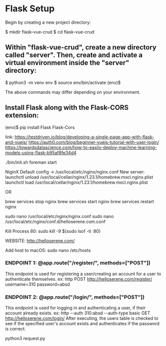 # Flask Setup
Begin by creating a new project directory:

$ mkdir flask-vue-crud
$ cd flask-vue-crud

## Within "flask-vue-crud", create a new directory called "server". Then, create and activate a virtual environment inside the "server" directory:

$ python3 -m venv env
$ source env/bin/activate
(env)$

The above commands may differ depending on your environment.

## Install Flask along with the Flask-CORS extension:

(env)$ pip install Flask Flask-Cors

link: https://testdriven.io/blog/developing-a-single-page-app-with-flask-and-vuejs/
https://auth0.com/blog/beginner-vuejs-tutorial-with-user-login/
https://towardsdatascience.com/how-to-easily-deploy-machine-learning-models-using-flask-b95af8fe34d4


./bin/init.sh
foreman start

NiginX
Default config -> /usr/local/etc/nginx/nginx.conf
New server:
launchctl unload /usr/local/cellar/nginx/1.23.1/homebrew.mxcl.nginx.plist
launchctl load /usr/local/cellar/nginx/1.23.1/homebrew.mxcl.nginx.plist

OR

brew services stop nginx
brew services start nginx
brew services restart nginx

sudo nano /usr/local/etc/nginx/nginx.conf 
sudo nano /usr/local/etc/nginx/conf.d/helloserene.com.conf

Kill Process 80:
sudo kill -9 $(sudo lsof -ti :80)

WEBSITE: http://helloserene.com/

Add host to macOS:
sudo nano /etc/hosts

### ENDPOINT 1: @app.route("/register/", methods=["POST"])
This endpoint is used for registering a user/creating an account for a user to authenticate themselves.
ex:
 http POST http://helloserene.com/register/ username=310 password=absd

### ENDPOINT 2: @app.route("/login/", methods=["POST"])
This endpoint is used for logging in and authenticating a user, if their account already exists.
ex:
 http --auth 310:absd --auth-type basic GET http://helloserene.com/login/
After executing, the users table is checked to see if the specified user's account exists and authenticates if the password is correct.

python3 request.py

